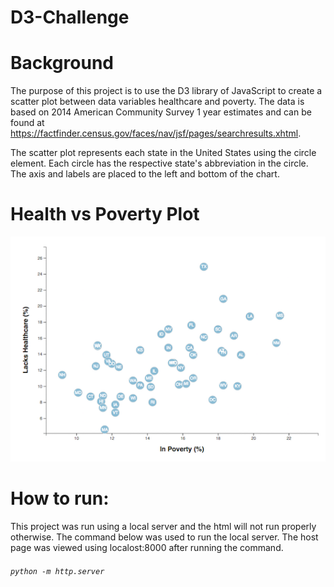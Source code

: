 # D3-Challenge

# Background

The purpose of this project is to use the D3 library of JavaScript to create a scatter plot between data variables healthcare and poverty.
The data is based on 2014 American Community Survey 1 year estimates and can be found at https://factfinder.census.gov/faces/nav/jsf/pages/searchresults.xhtml.  

The scatter plot represents each state in the United States using the circle element.  Each circle has the respective state's abbreviation in the circle.  The axis and labels are placed to the left and bottom of the chart.

# Health vs Poverty Plot
 ![](images/Healthcare.PNG)

# How to run:

This project was run using a local server and the html will not run properly otherwise. The command below was used to run the local server.  The host page was viewed using localost:8000 after running the command.
###### `python -m http.server`
